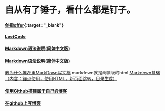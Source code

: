 # 自从有了锤子，看什么都是钉子。

#### [剑指offer](https://github.com/letUsMessAround/InstantCweed-Codes/tree/master/jianzhiOffer){:target="_blank"}

#### [LeetCode](https://github.com/letUsMessAround/InstantCweed-Codes/tree/master/leetcode?_self) 

#### [Markdown语法说明(简体中文版)](https://www.jianshu.com/p/41d99fd8ce28)
#### <a href="https://www.jianshu.com/p/41d99fd8ce28" target="_blank">Markdown语法说明(简体中文版)</a>

[我为什么推荐用MarkDown写文档](https://www.jianshu.com/p/82c7dd09a2df)
markdown就是阉割版的html
<a href = "https://www.cnblogs.com/dotnetcrazy/p/9180295.html#_map7" target = "_blank">Markdown基础（内含：锚点使用，使用HTML，新页面跳转，目录生成）</a>

#### [使用Github搭建属于自己的博客](https://www.jianshu.com/p/4f56cf990bba)
#### [在github上写博客](https://blog.csdn.net/u013493692/article/details/80787344)


